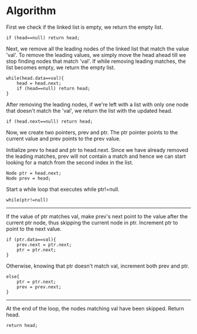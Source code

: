 # Algorithm

First we check if the linked list is empty, we return the empty list.

    if (head==null) return head;

Next, we remove all the leading nodes of the linked list that match the value 'val'.
To remove the leading values, we simply move the head ahead till we stop finding nodes that match 'val'. If while removing leading matches, the list becomes empty, we return the empty list.

    while(head.data==val){
        head = head.next;
        if (head==null) return head;
    }

After removing the leading nodes, if we're left with a list with only one node that doesn't match the 'val', we return the list with the updated head.

    if (head.next==null) return head;

Now, we create two pointers, prev and ptr. The ptr pointer points to the current value and prev points to the prev value.

Initialize prev to head and ptr to head.next. Since we have already removed the leading matches, prev will not contain a match and hence we can start looking for a match from the second index in the list.

    Node ptr = head.next;
    Node prev = head;

Start a while loop that executes while ptr!=null.

    while(ptr!=null)

___

If the value of ptr matches val, make prev's next point to the value after the current ptr node, thus skipping the current node in ptr. Increment ptr to point to the next value.

    if (ptr.data==val){
        prev.next = ptr.next;
        ptr = ptr.next;
    }

Otherwise, knowing that ptr doesn't match val, increment both prev and ptr.

    else{
        ptr = ptr.next;
        prev = prev.next;
    }

___

At the end of the loop, the nodes matching val have been skipped. Return head.

    return head;